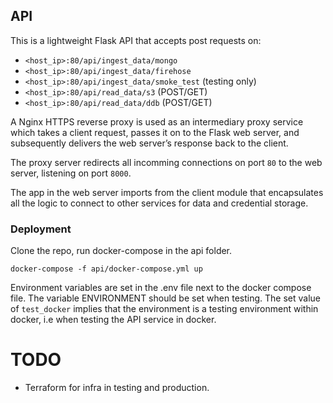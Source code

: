 ## API
This is a lightweight Flask API that accepts post requests on:
- ```<host_ip>:80/api/ingest_data/mongo```
- ```<host_ip>:80/api/ingest_data/firehose```
- ```<host_ip>:80/api/ingest_data/smoke_test``` (testing only)
- ```<host_ip>:80/api/read_data/s3``` (POST/GET)
- ```<host_ip>:80/api/read_data/ddb``` (POST/GET)

A Nginx HTTPS reverse proxy is used as an intermediary proxy service which takes a client request,
passes it on to the Flask web server, and subsequently delivers the web server’s response back to the client.

The proxy server redirects all incomming connections on port ```80``` to the web server, listening on port ```8000```.

The app in the web server imports from the client module that encapsulates all the logic to connect to other services for data and credential storage.

### Deployment
Clone the repo, run docker-compose in the api folder.

```docker-compose -f api/docker-compose.yml up```

Environment variables are set in the .env file next to the docker compose file.
The variable ENVIRONMENT should be set when testing.
The set value of ```test_docker``` implies that the environment is a testing environment within docker, i.e when testing
the API service in docker.


# TODO
 - Terraform for infra in testing and production.
